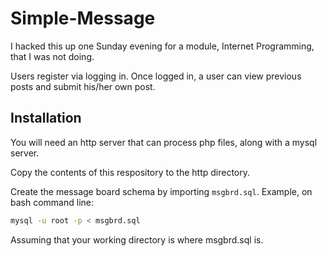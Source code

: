 # Simple-Message
I hacked this up one Sunday evening for a module, Internet Programming, that I was not doing.

Users register via logging in.
Once logged in, a user can view previous posts and submit his/her own post.

## Installation

You will need an http server that can process php files, along with a mysql server.

Copy the contents of this respository to the http directory.

Create the message board schema by importing ```msgbrd.sql```.
Example, on bash command line:
```bash
mysql -u root -p < msgbrd.sql
```
Assuming that your working directory is where msgbrd.sql is.

